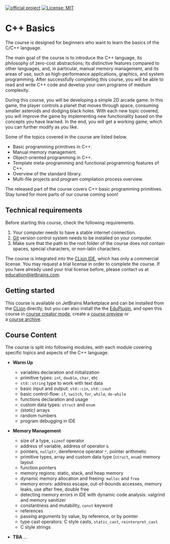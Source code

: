 [![official project](https://jb.gg/badges/official.svg)](https://confluence.jetbrains.com/display/ALL/JetBrains+on+GitHub)
[![License: MIT](https://img.shields.io/badge/License-MIT-yellow.svg)](https://opensource.org/licenses/MIT)

# C++ Basics

The course is designed for beginners who want to learn the basics of the C/C++ language.

The main goal of the course is to introduce the C++ language, its philosophy of zero-cost abstractions;
its distinctive features compared to other languages, and, in particular, manual memory management,
and its areas of use, such as high-performance applications, graphics, and system programming.
After successfully completing this course, you will be able to read and write C++ code
and develop your own programs of medium complexity. 

During this course, you will be developing a simple 2D arcade game.
In this game, the player controls a planet that moves through space, consuming smaller asteroids and dodging black holes.
With each new topic covered, you will improve the game by implementing new functionality based on the concepts you have learned.
In the end, you will get a working game, which you can further modify as you like.

Some of the topics covered in the course are listed below.
* Basic programming primitives in C++.  
* Manual memory management.  
* Object-oriented programming in C++. 
* Template meta-programming and functional programming features of C++. 
* Overview of the standard library. 
* Multi-file projects and program compilation process overview. 

The released part of the course covers C++ basic programming primitives.
Stay tuned for more parts of our course coming soon!

## Technical requirements

Before starting this course, check the following requirements.
1. Your computer needs to have a stable internet connection. 
2. [Git](https://git-scm.com/) version control system needs to be installed on your computer. 
3. Make sure that the path to the root folder of the course does not contain spaces, special characters, or non-latin characters.

The course is integrated into the [CLion IDE](https://www.jetbrains.com/clion/),
which has only a commercial license.
You may request a trial license in order to complete the course.
If you have already used your trial license before, please contact us at 
[education@jetbrains.com](mailto:education@jetbrains.com).

## Getting started

This course is available on JetBrains Marketplace and can be installed from the
[CLion](https://www.jetbrains.com/clion/) directly, but you can also
install the the [EduPlugin](https://plugins.jetbrains.com/plugin/10081-edutools), and open this course 
in [course creator mode](https://plugins.jetbrains.com/plugin/10081-edutools/docs/educator-start-guide.html), 
create a [course preview](https://plugins.jetbrains.com/plugin/10081-edutools/docs/educator-start-guide.html?section=C%2B%2B#preview_course) or  
a [course archive](https://plugins.jetbrains.com/plugin/10081-edutools/docs/educator-start-guide.html?section=C%2B%2B#course_distribution).

## Course Content

The course is split into following modules, 
with each module covering specific topics and aspects of the C++ language.  


* __Warm Up__
  * variables declaration and initialization
  * primitive types: `int`, `double`, `char`, etc
  * `std::string` type to work with text data
  * basic input and output: `std::cin`, `std::cout`
  * basic control-flow: `if`, `switch`, `for`, `while`, `do-while` 
  * functions declaration and usage
  * custom data types: `struct` and `enum`
  * _(static)_ arrays
  * random numbers
  * program debugging in IDE
  
* __Memory Management__
  * size of a type, `sizeof` operator
  * address of variable, address of operator `&`
  * pointers, `nullptr`, dereference operator `*`, pointer arithmetic
  * primitive types, array and custom data type (`struct`, `enum`) memory layout
  * function pointers
  * memory regions: static, stack, and heap memory  
  * dynamic memory allocation and freeing: `malloc` and `free`
  * memory errors: address escape, out-of-bounds accesses, memory leaks, use after free, double free
  * detecting memory errors in IDE with dynamic code analysis: valgrind and memory sanitizer
  * constantness and mutability, `const` keyword
  * references
  * passing arguments by value, by reference, or by pointer
  * type cast operators: C style casts, `static_cast`, `reinterpret_cast`
  * C style strings

* __TBA__ ... 
 

